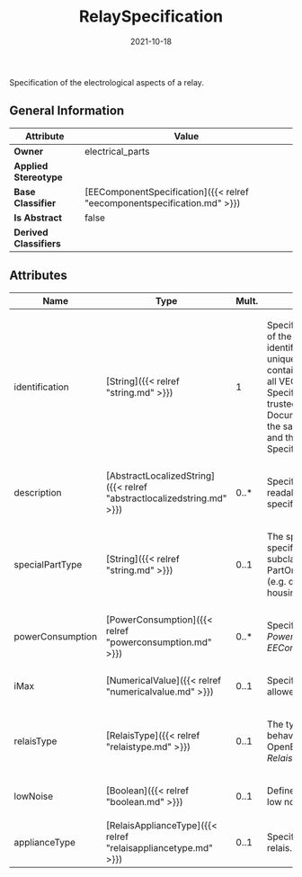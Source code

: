 ﻿---
title: RelaySpecification
toc: false
type: specs
date: "2021-10-18"
draft: false
specification: VEC
version: 1.2.1
documentType: "Recommendation"
elementType: Class
classes:
  - RelaySpecification
menu_name: vec-1.2.1
---
<p>Specification of the electrological aspects of a relay. </p>

## General Information

| Attribute               | Value |
|-------------------------|-------|
| **Owner**               | electrical_parts |
| **Applied Stereotype**  |   |
| **Base Classifier**     | [EEComponentSpecification]({{< relref "eecomponentspecification.md" >}})<br/>  |
| **Is Abstract**         | false |
| **Derived Classifiers** |   |

## Attributes
|  Name  |  Type  |  Mult.  |  Description  |  Owning Classifier  |
|--------|--------|---------|---------------|--------------|
|identification | [String]({{< relref "string.md" >}}) | 1 | <p> Specifies a unique identification of the specification. The identification is guaranteed to be unique within the document containing the specification. For all VEC-documents a Specification-instance can be trusted to be identical if the DocumentVersion-instance is the same (see DocumentVersion) and the identification of the Specification is the same.      </p> | [Specification]({{< relref "specification.md" >}}) |
|description | [AbstractLocalizedString]({{< relref "abstractlocalizedstring.md" >}}) | 0..* | <p> Specifies additional, human readable information about the specification.      </p> | [Specification]({{< relref "specification.md" >}}) |
|specialPartType | [String]({{< relref "string.md" >}}) | 0..1 | <p>The specialPartType allows the specification of subclassifications for a PartOrUsageRelatedSpecification (e.g. different types of connector housings).  </p> | [PartOrUsageRelatedSpecification]({{< relref "partorusagerelatedspecification.md" >}}) |
|powerConsumption | [PowerConsumption]({{< relref "powerconsumption.md" >}}) | 0..* | <p> Specifies the <i>PowerConsumptions</i> of this <i>EEComponentSpecification.</i>      </p> | [EEComponentSpecification]({{< relref "eecomponentspecification.md" >}}) |
|iMax | [NumericalValue]({{< relref "numericalvalue.md" >}}) | 0..1 | <p>Specifies the maximum current allowed for the relais.  </p> | [RelaySpecification]({{< relref "relayspecification.md" >}}) |
|relaisType | [RelaisType]({{< relref "relaistype.md" >}}) | 0..1 | <p> The type of the relay (switching behaviour). This is an OpenEnumeration, for values see <i>RelaisType.</i>      </p> | [RelaySpecification]({{< relref "relayspecification.md" >}}) |
|lowNoise | [Boolean]({{< relref "boolean.md" >}}) | 0..1 | <p> Defines if the relais switch with low noise /&#160;silently or not.      </p> | [RelaySpecification]({{< relref "relayspecification.md" >}}) |
|applianceType | [RelaisApplianceType]({{< relref "relaisappliancetype.md" >}}) | 0..1 | <p> Specifies the appliance type of a relais.      </p> | [RelaySpecification]({{< relref "relayspecification.md" >}}) |

